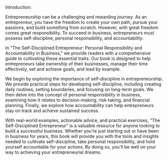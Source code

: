 Introduction:

Entrepreneurship can be a challenging and rewarding journey. As an entrepreneur, you have the freedom to create your own path, pursue your passions, and build something from scratch. However, with great freedom comes great responsibility. To succeed in business, entrepreneurs must possess self-discipline, personal responsibility, and accountability.

In "The Self-Disciplined Entrepreneur: Personal Responsibility and Accountability in Business," we provide readers with a comprehensive guide to cultivating these essential traits. Our book is designed to help entrepreneurs take ownership of their businesses, manage their time effectively, set and achieve goals, and lead by example.

We begin by exploring the importance of self-discipline in entrepreneurship. We provide practical steps for developing self-discipline, including creating daily routines, setting boundaries, and focusing on long-term goals. We then delve into the concept of personal responsibility in business, examining how it relates to decision-making, risk-taking, and financial planning. Finally, we explore how accountability can help entrepreneurs stay on track and achieve sustained success.

With real-world examples, actionable advice, and practical exercises, "The Self-Disciplined Entrepreneur" is a valuable resource for anyone looking to build a successful business. Whether you're just starting out or have been in business for years, this book will provide you with the tools and insights needed to cultivate self-discipline, take personal responsibility, and hold yourself accountable for your actions. By doing so, you'll be well on your way to achieving your entrepreneurial dreams.


